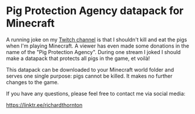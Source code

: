 # Pig Protection Agency datapack for Minecraft
A running joke on my [Twitch channel](https://twitch.tv/richardthornton) is that I shouldn't kill and eat the pigs when I'm playing Minecraft. A viewer has even made some donations in the name of the "Pig Protection Agency". During one stream I joked I should make a datapack that protects all pigs in the game, et voilà!

This datapack can be downloaded to your Minecraft world folder and serves one single purpose: pigs cannot be killed. It makes no further changes to the game.

If you have any questions, please feel free to contact me via social media:

https://linktr.ee/richardthornton
